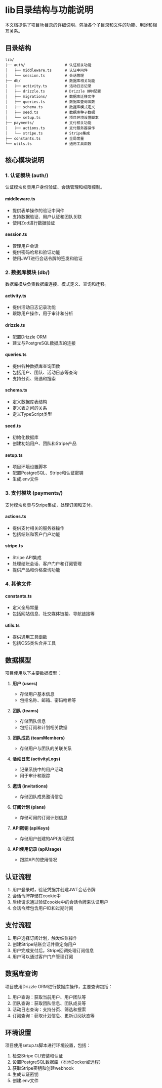 # lib目录结构与功能说明

本文档提供了项目lib目录的详细说明，包括各个子目录和文件的功能、用途和相互关系。

## 目录结构

```
lib/
├── auth/                  # 认证相关功能
│   ├── middleware.ts      # 认证中间件
│   └── session.ts         # 会话管理
├── db/                    # 数据库相关功能
│   ├── activity.ts        # 活动日志记录
│   ├── drizzle.ts         # Drizzle ORM配置
│   ├── migrations/        # 数据库迁移文件
│   ├── queries.ts         # 数据库查询函数
│   ├── schema.ts          # 数据库模式定义
│   ├── seed.ts            # 数据库种子数据
│   └── setup.ts           # 项目环境设置脚本
├── payments/              # 支付相关功能
│   ├── actions.ts         # 支付服务器操作
│   └── stripe.ts          # Stripe集成
├── constants.ts           # 全局常量
└── utils.ts               # 通用工具函数
```

## 核心模块说明

### 1. 认证模块 (auth/)

认证模块负责用户身份验证、会话管理和权限控制。

#### middleware.ts
- 提供表单操作的验证中间件
- 支持数据验证、用户认证和团队关联
- 使用Zod进行数据验证

#### session.ts
- 管理用户会话
- 提供密码哈希和验证功能
- 使用JWT进行会话令牌的签发和验证

### 2. 数据库模块 (db/)

数据库模块负责数据库连接、模式定义、查询和迁移。

#### activity.ts
- 提供活动日志记录功能
- 跟踪用户操作，用于审计和分析

#### drizzle.ts
- 配置Drizzle ORM
- 建立与PostgreSQL数据库的连接

#### queries.ts
- 提供各种数据库查询函数
- 包括用户、团队、活动日志等查询
- 支持分页、筛选和搜索

#### schema.ts
- 定义数据库表结构
- 定义表之间的关系
- 定义TypeScript类型

#### seed.ts
- 初始化数据库
- 创建初始用户、团队和Stripe产品

#### setup.ts
- 项目环境设置脚本
- 配置PostgreSQL、Stripe和认证密钥
- 生成.env文件

### 3. 支付模块 (payments/)

支付模块负责与Stripe集成，处理订阅和支付。

#### actions.ts
- 提供支付相关的服务器操作
- 包括结账和客户门户功能

#### stripe.ts
- Stripe API集成
- 处理结账会话、客户门户和订阅管理
- 提供产品和价格查询功能

### 4. 其他文件

#### constants.ts
- 定义全局常量
- 包括网站信息、社交媒体链接、导航链接等

#### utils.ts
- 提供通用工具函数
- 包括CSS类名合并工具

## 数据模型

项目使用以下主要数据模型：

1. **用户 (users)**
   - 存储用户基本信息
   - 包括名称、邮箱、密码哈希等

2. **团队 (teams)**
   - 存储团队信息
   - 包括订阅和计划相关数据

3. **团队成员 (teamMembers)**
   - 存储用户与团队的关联关系

4. **活动日志 (activityLogs)**
   - 记录系统中的用户活动
   - 用于审计和跟踪

5. **邀请 (invitations)**
   - 存储团队成员邀请信息

6. **订阅计划 (plans)**
   - 存储可用的订阅计划信息

7. **API密钥 (apiKeys)**
   - 存储用户创建的API访问密钥

8. **API使用记录 (apiUsage)**
   - 跟踪API的使用情况

## 认证流程

1. 用户登录时，验证凭据并创建JWT会话令牌
2. 会话令牌存储在cookie中
3. 后续请求通过验证cookie中的会话令牌来认证用户
4. 会话令牌包含用户ID和过期时间

## 支付流程

1. 用户选择订阅计划，触发结账操作
2. 创建Stripe结账会话并重定向用户
3. 用户完成支付后，Stripe回调处理订阅信息
4. 用户可以通过客户门户管理订阅

## 数据库查询

项目使用Drizzle ORM进行数据库操作，主要查询包括：

1. 用户查询：获取当前用户、用户团队等
2. 团队查询：获取团队信息、团队成员等
3. 活动日志查询：支持分页、筛选和搜索
4. 订阅查询：获取计划信息、更新订阅状态等

## 环境设置

项目使用setup.ts脚本进行环境设置，包括：

1. 检查Stripe CLI安装和认证
2. 设置PostgreSQL数据库（本地Docker或远程）
3. 获取Stripe密钥和创建webhook
4. 生成认证密钥
5. 创建.env文件
